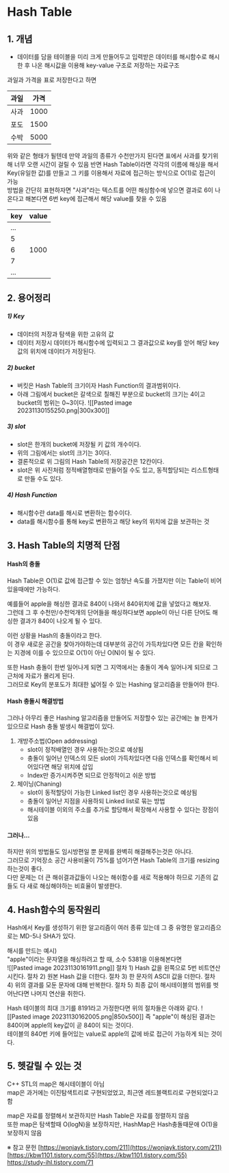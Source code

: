 # Hash Table

## 1. 개념
- 데이터를 담을 테이블을 미리 크게 만들어두고 입력받은 데이터를 해시함수로 해시한 후 나온 해시값을 이용해 key-value 구조로 저장하는 자료구조

과일과 가격을 표로 저장한다고 하면  

| 과일 | 가격 |
| ---- | ---- |
| 사과 | 1000 |
| 포도 | 1500 |
| 수박 | 5000 |

위와 같은 형태가 될텐데 만약 과일의 종류가 수천만가지 된다면 표에서 사과를 찾기위해 너무 오랜 시간이 걸릴 수 있음
반면 Hash Table이라면 각각의 이름에 해싱을 해서 Key(유일한 값)를 만들고 그 키를 이용해서 자료에 접근하는 방식으로 O(1)로 접근이 가능  
방법을 간단히 표현하자면 "사과"라는 텍스트를 어떤 해싱함수에 넣으면 결과로 6이 나온다고 해본다면 6번 key에 접근해서 해당 value를 찾을 수 있음

| key | value |
| --- | ----- |
| ... |       |
| 5   |       |
| 6   | 1000  |
| 7   |       |
| ... |       |


## 2. 용어정리
##### 1) Key
- 데이터의 저장과 탐색을 위한 고유의 값
- 데이터 저장시 데이터가 해시함수에 입력되고 그 결과값으로 key를 얻어 해당 key값의 위치에 데이터가 저장된다.

##### 2) bucket
- 버킷은 Hash Table의 크기이자 Hash Function의 결과범위이다.
- 아래 그림에서 bucket은 갈색으로 칠해진 부분으로 bucket의 크기는 4이고 bucket의 범위는 0~3이다.
![[Pasted image 20231130155250.png|300x300]]

##### 3) slot
- slot은 한개의 bucket에 저장될 키 값의 개수이다.
- 위의 그림에서는 slot의 크기는 3이다.
- 결론적으로 위 그림의 Hash Table의 저장공간은 12칸이다.
- slot은 위 사진처럼 정적배열형태로 만들어질 수도 있고, 동적할당되는 리스트형태로 만들 수도 있다.  

##### 4) Hash Function
- 해시함수란 data를 해시로 변환하는 함수이다.
- data를 해시함수를 통해 key로 변환하고 해당 key의 위치에 값을 보관하는 것


## 3. Hash Table의 치명적 단점

#### Hash의 충돌
Hash Table은 O(1)로 값에 접근할 수 있는 엄청난 속도를 가졌지만 이는 Table이 비어있을때에만 가능하다.  

예를들어 apple을 해싱한 결과로 840이 나와서 840위치에 값을 넣었다고 해보자.  
그런데 그 후 수천만/수천억개의 단어들을 해싱하다보면 apple이 아닌 다른 단어도 해싱한 결과가 840이 나오게 될 수 있다.   

이런 상황을 Hash의 충돌이라고 한다.  
이 경우 새로운 공간을 찾아가야하는데 대부분의 공간이 가득차있다면 모든 칸을 확인하는 지경에 이를 수 있으므로 O(1)이 아닌 O(N)이 될 수 있다.  

또한 Hash 충돌이 한번 일어나게 되면 그 지역에서는 충돌이 계속 일어나게 되므로 그 근처에 자료가 몰리게 된다.  
그러므로 Key의 분포도가 최대한 넓어질 수 있는 Hashing 알고리즘을 만들어야 한다.

#### Hash 충돌시 해결방법
그러나 아무리 좋은 Hashing 알고리즘을 만들어도 저장할수 있는 공간에는 늘 한계가 있으므로 Hash 충돌 발생시 해결법이 있다.

1) 개방주소법(Open addressing) 
	- slot이 정적배열인 경우 사용하는것으로 예상됨
	- 충돌이 일어난 인덱스의 모든 slot이 가득차있다면 다음 인덱스를 확인해서 비어있다면 해당 위치에 삽입
	- Index만 증가시켜주면 되므로 안정적이고 쉬운 방법
2) 체이닝(Chaning) 
	- slot이 동적할당이 가능한 Linked list인 경우 사용하는것으로 예상됨
	- 충돌이 일어난 지점을 사용하되 Linked list로 묶는 방법
	- 해시테이블 이외의 주소를 추가로 할당해서 확장해서 사용할 수 있다는 장점이 있음

#### 그러나...
하지만 위의 방법들도 임시방편일 뿐 문제를 완벽히 해결해주는것은 아니다.  
그러므로 기억장소 공간 사용비율이 75%를 넘어가면 Hash Table의 크기를 resizing하는것이 좋다.  
다만 문제는 더 큰 해쉬결과값들이 나오는 해쉬함수를 새로 적용해야 하므로 기존의 값들도 다 새로 해싱해야하는 비효율이 발생한다.  


## 4. Hash함수의 동작원리

Hash에서 Key를 생성하기 위한 알고리즘이 여러 종류 있는데 그 중 유명한 알고리즘으로는 MD-5나 SHA가 있다.  

해시를 만드는 예시)  
"apple"이라는 문자열을 해싱하려고 할 때, 소수 5381을 이용해본다면  
![[Pasted image 20231130161911.png]]
절차 1) Hash 값을 왼쪽으로 5번 비트연산시킨다.
절차 2) 원본 Hash 값을 더한다.
절차 3) 한 문자의 ASCII 값을 더한다.
절차 4) 위의 결과를 모둔 문자에 대해 반복한다.
절차 5) 최종 값이 해시테이블의 범위를 벗어난다면 나머지 연산을 취한다.

Hash 테이블의 최대 크기를 8191라고 가정한다면 위의 절차들은 아래와 같다.
![[Pasted image 20231130162005.png|850x500]]
즉 "apple"이 해싱된 결과는 840이며 apple의 key값이 곧 840이 되는 것이다.  
테이블의 840번 키에 들어있는 value로 apple의 값에 바로 접근이 가능하게 되는 것이다.


## 5. 헷갈릴 수 있는 것

C++ STL의 map은 해시테이블이 아님  
map은 과거에는 이진탐색트리로 구현되었었고, 최근엔 레드블랙트리로 구현되었다고 함  

map은 자료를 정렬해서 보관하지만 Hash Table은 자료를 정렬하지 않음  
또한 map은 탐색할때 O(logN)을 보장하지만, HashMap은 Hash충돌때문애 O(1)을 보장하지 않음  



※ 참고 문헌
[https://wonjayk.tistory.com/211](https://wonjayk.tistory.com/211)
[https://kbw1101.tistory.com/55](https://kbw1101.tistory.com/55)
https://study-ihl.tistory.com/71